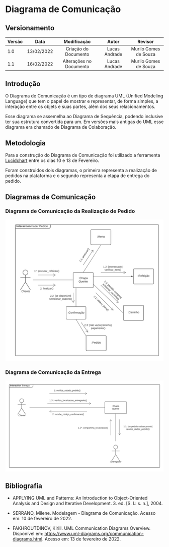 # Diagrama de Comunicação

## Versionamento

| Versão | Data       | Modificação          | Autor                        |Revisor|
| ------ | :--------: | :------------------: | :--------------------------: | :---: |
| 1.0    | 13/02/2022 | Criação do Documento | Lucas Andrade | Murilo Gomes de Souza |
| 1.1    | 16/02/2022 | Alterações no Documento | Lucas Andrade | Murilo Gomes de Souza |

## Introdução

O Diagrama de Comunicação é um tipo de diagrama UML (Unified Modeling Language) que tem o papel de mostrar e representar, de forma simples, a interação entre os objets e suas partes, além dos seus relacionamentos.

Esse diagrama se assemelha ao Diagrama de Sequência, podendo inclusive ter sua estrutura convertida para um. Em versões mais antigas do UML esse diagrama era chamado de Diagrama de Colaboração.

## Metodologia

Para a construção do Diagrama de Comunicação foi utilizado a ferramenta <a href="lucidchart.com">Lucidchart</a> entre os dias 10 e 13 de Fevereiro.

Foram construidos dois diagramas, o primeira representa a realização de pedidos na plataforma e o segundo representa a etapa de entrega do pedido.

## Diagramas de Comunicação
### Diagrama de Comunicação da Realização de Pedido
![Diagrama de Comunicação - Realização Pedido](./../../assets/images/diagrama_de_comunicao_pedido.png)

### Diagrama de Comunicação da Entrega 
![Diagrama de Comunicação - Entrega](./../../assets/images/diagrama_de_comunicao_entrega.png)

## Bibliografia
* APPLYING UML and Patterns: An Introduction to Object-Oriented Analysis and Design and Iterative Development. 3. ed. [S. l.: s. n.], 2004.

* SERRANO, Milene. Modelagem - Diagrama de Comunicação. Acesso em: 10 de fevereiro de 2022.

* FAKHROUTDINOV, Kirill. UML Communication Diagrams Overview. Disponível em: https://www.uml-diagrams.org/communication-diagrams.html. Acesso em: 13 de fevereiro de 2022.